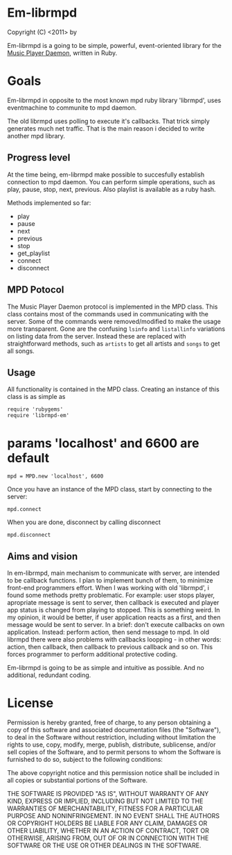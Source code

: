 # Em-librmpd
Copyright (C) <2011> by <Kamil Pluszczewicz>

Em-librmpd is a going to be simple, powerful, event-oriented library for the
[Music Player Daemon](http://www.musicpd.org), written in Ruby.

# Goals 

Em-librmpd in opposite to the most known mpd ruby library 'librmpd', uses eventmachine to communite to mpd daemon. 

The old librmpd uses polling to execute it's callbacks. That trick simply generates much net traffic. That is the main reason i decided to write another mpd library.

## Progress level

At the time being, em-librmpd make possible to succesfully establish connection to mpd daemon. You can perform simple operations, such as play, pause, stop, next, previous. Also playlist is available as a ruby hash. 

Methods implemented so far:
- play
- pause
- next
- previous
- stop
- get_playlist
- connect
- disconnect

## MPD Potocol ##

The Music Player Daemon protocol is implemented in the MPD class. This class
contains most of the commands used in communicating with the server. Some of
the commands were removed/modified to make the usage more transparent. Gone
are the confusing `lsinfo` and `listallinfo` variations on listing data
from the server. Instead these are replaced with straightforward methods,
such as `artists` to get all artists and `songs` to get all songs.

## Usage ##

All functionality is contained in the MPD class. Creating an instance of this
class is as simple as

    require 'rubygems'
    require 'librmpd-em'
    
# params 'localhost' and 6600 are default
    mpd = MPD.new 'localhost', 6600

Once you have an instance of the MPD class, start by connecting to the server:

    mpd.connect

When you are done, disconnect by calling disconnect

    mpd.disconnect

## Aims and vision

In em-librmpd, main mechanism to communicate with server, are intended to be callback functions. I plan to implement bunch of them, to minimize front-end programmers effort. When I was working with old 'librmpd', i found some methods pretty problematic. For example: user stops player, apropriate message is sent to server, then callback is executed and player app status is changed from playing to stopped. This is something weird. In my opinion, it would be better, if user application reacts as a first, and then message would be sent to server. In a brief: don't execute callbacks on own application. Instead: perform action, then send message to mpd. In old librmpd there were also problems with callbacks loopping - in other words: action, then callback, then callback to previous callback and so on. This forces programmer to perform additional protective coding.

Em-librmpd is going to be as simple and intuitive as possible. And no additional, redundant coding.

# License
Permission is hereby granted, free of charge, to any person obtaining a copy
of this software and associated documentation files (the "Software"), to deal
in the Software without restriction, including without limitation the rights
to use, copy, modify, merge, publish, distribute, sublicense, and/or sell
copies of the Software, and to permit persons to whom the Software is
furnished to do so, subject to the following conditions:

The above copyright notice and this permission notice shall be included in
all copies or substantial portions of the Software.

THE SOFTWARE IS PROVIDED "AS IS", WITHOUT WARRANTY OF ANY KIND, EXPRESS OR
IMPLIED, INCLUDING BUT NOT LIMITED TO THE WARRANTIES OF MERCHANTABILITY,
FITNESS FOR A PARTICULAR PURPOSE AND NONINFRINGEMENT. IN NO EVENT SHALL THE
AUTHORS OR COPYRIGHT HOLDERS BE LIABLE FOR ANY CLAIM, DAMAGES OR OTHER
LIABILITY, WHETHER IN AN ACTION OF CONTRACT, TORT OR OTHERWISE, ARISING FROM,
OUT OF OR IN CONNECTION WITH THE SOFTWARE OR THE USE OR OTHER DEALINGS IN
THE SOFTWARE.
